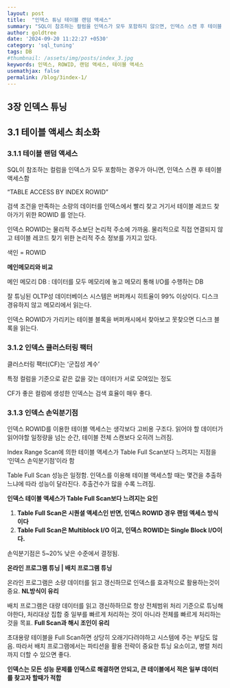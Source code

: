 ```yaml
---
layout: post
title:  "인덱스 튜닝 테이블 랜덤 액세스"
summary: "SQL이 참조하는 컬럼을 인덱스가 모두 포함하지 않으면, 인덱스 스캔 후 테이블 액세스가 발생한다."
author: goldtree
date: '2024-09-20 11:22:27 +0530'
category: 'sql_tuning'
tags: DB
#thumbnail: /assets/img/posts/index_3.jpg
keywords: 인덱스, ROWID, 랜덤 액세스, 테이블 액세스
usemathjax: false
permalink: /blog/3index-1/
---
```


## 3장 인덱스 튜닝

## 3.1 테이블 액세스 최소화

### 3.1.1 테이블 랜덤 액세스

SQL이 참조하는 컬럼을 인덱스가 모두 포함하는 경우가 아니면, 인덱스 스캔 후 테이블 액세스함

“TABLE ACCESS BY INDEX ROWID”

검색 조건을 만족하는 소량의 데이터를 인덱스에서 빨리 찾고 거기서  테이블 레코드 찾아가기 위한 ROWID 를 얻는다.

인덱스 ROWID는 물리적 주소보단 논리적 주소에 가까움. 물리적으로 직접 연결되지 않고 테이블 레코드 찾기 위한 논리적 주소 정보를 가지고 있다.

색인 = ROWID

**메인메모리와 비교**

메인 메모리 DB : 데이터를 모두 메모리에 놓고 메모리 통해 I/O를 수행하는 DB

잘 튜닝된 OLTP성 데이터베이스 시스템은 버퍼캐시 히트율이 99% 이상이다. 디스크 경유하지 않고 메모리에서 읽는다.

인덱스 ROWID가 가리키는 테이블 블록을 버퍼캐시에서 찾아보고 못찾으면 디스크 블록을 읽는다.

### 3.1.2 인덱스 클러스터링 팩터

클러스터링 팩터(CF)는 ‘군집성 계수’ 

특정 컬럼을 기준으로 같은 값을 갖는 데이터가 서로 모여있는 정도

CF가 좋은 컬럼에 생성한 인덱스는 검색 효율이 매우 좋다. 

### 3.1.3 인덱스 손익분기점

인덱스 ROWID를 이용한 테이블 액세스는 생각보다 고비용 구조다. 읽어야 할 데이터가 읽어야할 일정량을 넘는 순간, 테이블 전체 스캔보다 오히려 느려짐.

Index Range Scan에 의한 테이블 액세스가 Table Full Scan보다 느려지는 지점을 ‘인덱스 손익분기점’이라 함

Table Full Scan 성능은 일정함. 인덱스를 이용해 테이블 액세스할 때는 몇건을 추출하느냐에 따라 성능이 달라진다. 추출건수가 많을 수록 느려짐.

**인덱스 테이블 액세스가 Table Full Scan보다 느려지는 요인**

1. **Table Full Scan은 시퀀셜 액세스인 반면, 인덱스 ROWID 경우 랜덤 엑세스 방식이다**
2. **Table Full Scan은 Multiblock I/O 이고, 인덱스 ROWID는 Single Block I/O이다.** 

손익분기점은 5~20% 낮은 수준에서 결정됨.

**온라인 프로그램 튜닝 | 배치 프로그램 튜닝**

온라인 프로그램은 소량 데이터를 읽고 갱신하므로 인덱스를 효과적으로 활용하는것이 중요. **NL방식이 유리**

배치 프로그램은 대량 데이터를 읽고 갱신하하므로 항상 전체범위 처리 기준으로 튜닝해야한다, 처리대상 집합 중 일부를 빠르게 처리하는 것이 아니라 전체를 빠르게 처리하는 것을 목표. **Full Scan과 해시 조인이 유리**

초대용량 테이블을 Full Scan하면 상당히 오래기다려야하고 시스템에 주는 부담도 많음. 따라서 배치 프로그램에서는 파티션을 활용 전략이 중요한 튜닝 요소이고, 병렬 처리까지 더할 수 있으면 좋다.

**인덱스는 모든 성능 문제를 인덱스로 해결하면 안되고, 큰 테이블에서 적은 일부 데이터를 찾고자 할때가 적합**


